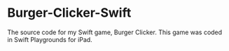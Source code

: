 # Burger-Clicker-Swift
The source code for my Swift game, Burger Clicker.
This game was coded in Swift Playgrounds for iPad.
